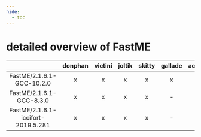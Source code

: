 ```yaml
---
hide:
  - toc
---
```


detailed overview of FastME
===========================

| |donphan|victini|joltik|skitty|gallade|accelgor|swalot|doduo|
| :---: | :---: | :---: | :---: | :---: | :---: | :---: | :---: | :---: |
|FastME/2.1.6.1-GCC-10.2.0|x|x|x|x|x|-|x|x|
|FastME/2.1.6.1-GCC-8.3.0|x|x|x|x|-|-|-|x|
|FastME/2.1.6.1-iccifort-2019.5.281|x|x|x|x|-|-|-|x|
